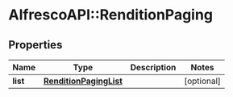 # AlfrescoAPI::RenditionPaging

## Properties
Name | Type | Description | Notes
------------ | ------------- | ------------- | -------------
**list** | [**RenditionPagingList**](RenditionPagingList.md) |  | [optional] 


